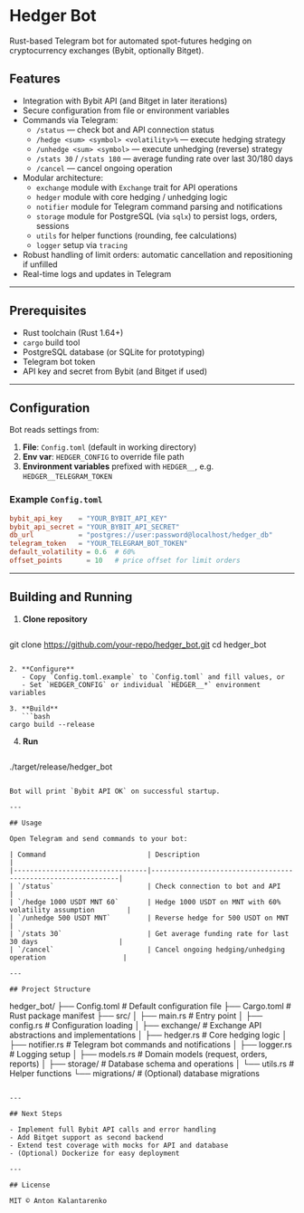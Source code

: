 # Hedger Bot

Rust-based Telegram bot for automated spot-futures hedging on cryptocurrency exchanges (Bybit, optionally Bitget).

## Features

- Integration with Bybit API (and Bitget in later iterations)
- Secure configuration from file or environment variables
- Commands via Telegram:
  - `/status` — check bot and API connection status
  - `/hedge <sum> <symbol> <volatility>%` — execute hedging strategy
  - `/unhedge <sum> <symbol>` — execute unhedging (reverse) strategy
  - `/stats 30` / `/stats 180` — average funding rate over last 30/180 days
  - `/cancel` — cancel ongoing operation
- Modular architecture:
  - `exchange` module with `Exchange` trait for API operations
  - `hedger` module with core hedging / unhedging logic
  - `notifier` module for Telegram command parsing and notifications
  - `storage` module for PostgreSQL (via `sqlx`) to persist logs, orders, sessions
  - `utils` for helper functions (rounding, fee calculations)
  - `logger` setup via `tracing`
- Robust handling of limit orders: automatic cancellation and repositioning if unfilled
- Real-time logs and updates in Telegram

---

## Prerequisites

- Rust toolchain (Rust 1.64+)
- `cargo` build tool
- PostgreSQL database (or SQLite for prototyping)
- Telegram bot token
- API key and secret from Bybit (and Bitget if used)

---

## Configuration

Bot reads settings from:
1. **File**: `Config.toml` (default in working directory)
2. **Env var**: `HEDGER_CONFIG` to override file path
3. **Environment variables** prefixed with `HEDGER__`, e.g. `HEDGER__TELEGRAM_TOKEN`

### Example `Config.toml`

```toml
bybit_api_key    = "YOUR_BYBIT_API_KEY"
bybit_api_secret = "YOUR_BYBIT_API_SECRET"
db_url           = "postgres://user:password@localhost/hedger_db"
telegram_token   = "YOUR_TELEGRAM_BOT_TOKEN"
default_volatility = 0.6  # 60%
offset_points      = 10   # price offset for limit orders
```

---

## Building and Running

1. **Clone repository**
   ```bash
git clone https://github.com/your-repo/hedger_bot.git
cd hedger_bot
```

2. **Configure**
   - Copy `Config.toml.example` to `Config.toml` and fill values, or
   - Set `HEDGER_CONFIG` or individual `HEDGER__*` environment variables

3. **Build**
   ```bash
cargo build --release
```

4. **Run**
   ```bash
./target/release/hedger_bot
```

Bot will print `Bybit API OK` on successful startup.

---

## Usage

Open Telegram and send commands to your bot:

| Command                         | Description                                                  |
|---------------------------------|--------------------------------------------------------------|
| `/status`                       | Check connection to bot and API                              |
| `/hedge 1000 USDT MNT 60`       | Hedge 1000 USDT on MNT with 60% volatility assumption        |
| `/unhedge 500 USDT MNT`         | Reverse hedge for 500 USDT on MNT                            |
| `/stats 30`                     | Get average funding rate for last 30 days                    |
| `/cancel`                       | Cancel ongoing hedging/unhedging operation                   |

---

## Project Structure

```
hedger_bot/
├── Config.toml                 # Default configuration file
├── Cargo.toml                  # Rust package manifest
├── src/
│   ├── main.rs                 # Entry point
│   ├── config.rs               # Configuration loading
│   ├── exchange/               # Exchange API abstractions and implementations
│   ├── hedger.rs               # Core hedging logic
│   ├── notifier.rs             # Telegram bot commands and notifications
│   ├── logger.rs               # Logging setup
│   ├── models.rs               # Domain models (request, orders, reports)
│   ├── storage/                # Database schema and operations
│   └── utils.rs                # Helper functions
└── migrations/                 # (Optional) database migrations
```

---

## Next Steps

- Implement full Bybit API calls and error handling
- Add Bitget support as second backend
- Extend test coverage with mocks for API and database
- (Optional) Dockerize for easy deployment

---

## License

MIT © Anton Kalantarenko

